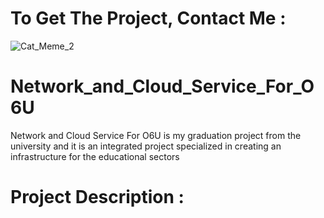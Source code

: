 # To Get The Project, Contact Me :

![Cat_Meme_2](https://user-images.githubusercontent.com/48302135/128729503-ecd4858b-2915-400e-bd54-4f87f460213e.jpg)


# Network_and_Cloud_Service_For_O6U
Network and Cloud Service For O6U is my graduation project from the university and it is an integrated project specialized in creating an infrastructure for the educational sectors

# Project Description :
